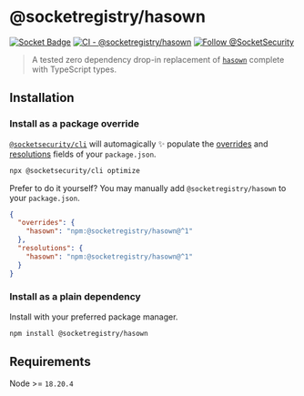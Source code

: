 # @socketregistry/hasown

[![Socket Badge](https://socket.dev/api/badge/npm/package/@socketregistry/hasown)](https://socket.dev/npm/package/@socketregistry/hasown)
[![CI - @socketregistry/hasown](https://github.com/SocketDev/socket-registry-js/actions/workflows/test.yml/badge.svg)](https://github.com/SocketDev/socket-registry-js/actions/workflows/test.yml)
[![Follow @SocketSecurity](https://img.shields.io/twitter/follow/SocketSecurity?style=social)](https://twitter.com/SocketSecurity)

> A tested zero dependency drop-in replacement of
> [`hasown`](https://socket.dev/npm/package/hasown) complete with TypeScript
> types.

## Installation

### Install as a package override

[`@socketsecurity/cli`](https://socket.dev/npm/package/@socketsecurity/cli) will
automagically :sparkles: populate the
[overrides](https://docs.npmjs.com/cli/v9/configuring-npm/package-json#overrides)
and [resolutions](https://yarnpkg.com/configuration/manifest#resolutions) fields
of your `package.json`.

```sh
npx @socketsecurity/cli optimize
```

Prefer to do it yourself? You may manually add `@socketregistry/hasown` to your
`package.json`.

```json
{
  "overrides": {
    "hasown": "npm:@socketregistry/hasown@^1"
  },
  "resolutions": {
    "hasown": "npm:@socketregistry/hasown@^1"
  }
}
```

### Install as a plain dependency

Install with your preferred package manager.

```sh
npm install @socketregistry/hasown
```

## Requirements

Node >= `18.20.4`
